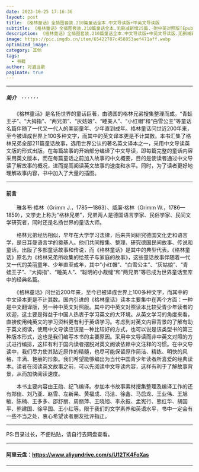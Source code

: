 ```yaml
---
date: 2023-10-25 17:16:36
layout: post
title: 《格林童话》全插图套装.210篇童话全本.中文导读版+中英文导读版
subtitle: 《格林童话》全插图套装.210篇童话全本.无删减新增25篇.·附中英对照版[Epub.Mobi.PDF格式]
description: 《格林童话》全插图套装.210篇童话全本.中文导读版+中英文导读版.无删减新增25篇.·附中英对照版[Epub.Mobi.PDF格式]....
image: https://pic.imgdb.cn/item/65422787c458853aef471aff.webp
optimized_image: 
category: 其他
tags:
  - 书籍
author: 对酒当歌
paginate: true
---
```


---

##### 简介　· · · · · ·

　　《格林童话》是名扬世界的童话巨著，由德国的格林兄弟搜集整理而成。“青蛙王子”、“大拇指”、“两兄弟”、“灰姑娘”、“睡美人”、“小红帽”和“白雪公主”等童话名篇伴随了一代又一代人的美丽童年、少年直到成年。格林童话问世近200年来，至今被译成世界上100多种文字，而其中的英文译本更是不计其数。本书汇集了格林兄弟全部211篇童话故事，选用世界公认的著名英文译本之一，采用中文导读英文版的形式出版。在每篇故事的开始部分编译了中文导读，即每篇完整的童话内容采用英文版本，而在每篇童话之前加入故事的中文概要，目的是使读者通过中文导读了解故事的概况，进而提高阅读英文故事的速度和水平。同时，为了读者更好地理解故事内容，书中加入了大量的插图。

---

#### 前言

　　雅各布·格林（Grimm J.，1785—1863）、威廉·格林（Grimm W.，1786—1859），文学史上称为“格林兄弟”，兄弟两人是德国语言学家、民俗学家、民间文学研究者，同时还是名扬世界的童话大师。

　　格林兄弟经历相似，早年在大学学习法律，后来共同研究德国文化史和语言学，是日耳曼语言学的奠基人。他们共同搜集、整理、研究德国民间故事、传说和童话，出版了多部童话故事和传说，而《格林童话》是其中的典型代表。《格林童话》原名为《格林兄弟所收集的给孩子与家庭的故事》，这些童话故事伴随着一代又一代的美丽童年、少年直至成年，其中“小红帽”、“白雪公主”、“灰姑娘”、“青蛙王子”、“大拇指”、“睡美人”、“聪明的小裁缝”和“两兄弟”等已成为世界童话宝库中的经典名篇。

　　《格林童话》问世近200年来，至今已被译成世界上100多种文字，而其中的中文译本更是不计其数。国内引进的《格林童话》读本主要集中在两个方面：一种是中文翻译版，另一种中英文对照版。其中的中英文对照读本比较受青少年读者的欢迎，这主要是得益于中国人热衷于学习英文的大环境。从英文学习的角度来看，直接使用纯英文的学习资料更有利于英语学习。考虑到对英文内容背景的了解有助于英文阅读，使用中文导读应该是一种比较好的方式，也可以说是该类型书的第三种版本形式，这也是我们编写本书的主要原因。采用中文导读而非中英文对照的方式进行编排，这样有利于国内读者摆脱对英文阅读依赖中文注释的习惯。在中文导读中，我们尽力使其贴近原作的精髓，也尽可能保留原作简洁、精练、明快的风格，丰满、艳丽的形象。我们希望能够编出为当代中国青少年读者所喜爱的经典读本。读者在阅读英文故事之前，可以先阅读中文导读内容，这样有利于了解故事背景，从而加快阅读速度。

　　本书主要内容由王勋、纪飞编译。参加本书故事素材搜集整理及编译工作的还有郑佳、刘乃亚、赵雪、左新杲、黄福成、冯洁、徐鑫、马启龙、王业伟、王旭敏、陈楠、王多多、邵舒丽、周丽萍、王晓旭、李永振、孟宪行、熊红华、胡国平、熊建国、徐平国、王小红等。限于我们的文学素养和英语水平，书中一定会有一些不当之处，衷心希望读者朋友批评指正。

---

PS:目录过长，不便粘贴，请自行去网盘查看。

---

#### 阿里云盘：<https://www.aliyundrive.com/s/U12TK4FoXas>

---
